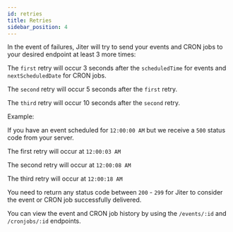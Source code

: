 ```yaml
---
id: retries
title: Retries
sidebar_position: 4
---
```


In the event of failures, Jiter will try to send your events and CRON jobs to your desired endpoint at least 3 more times:

The `first` retry will occur 3 seconds after the `scheduledTime` for events and `nextScheduledDate` for CRON jobs.

The `second` retry will occur 5 seconds after the `first` retry.

The `third` retry will occur 10 seconds after the `second` retry.

Example:

If you have an event scheduled for `12:00:00 AM` but we receive a `500` status code from your server.

The first retry will occur at `12:00:03 AM`

The second retry will occur at `12:00:08 AM`

The third retry will occur at `12:00:18 AM`

You need to return any status code between `200` - `299` for Jiter to consider the event or CRON job successfully delivered.

You can view the event and CRON job history by using the `/events/:id` and `/cronjobs/:id` endpoints.
